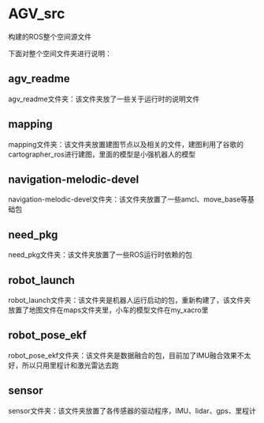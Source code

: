 # AGV_src
构建的ROS整个空间源文件

下面对整个空间文件夹进行说明：
## agv_readme
agv_readme文件夹：该文件夹放了一些关于运行时的说明文件

## mapping
mapping文件夹：该文件夹放置建图节点以及相关的文件，建图利用了谷歌的cartographer_ros进行建图，里面的模型是小强机器人的模型

## navigation-melodic-devel
navigation-melodic-devel文件夹：该文件夹放置了一些amcl、move_base等基础包

## need_pkg
need_pkg文件夹：该文件夹放置了一些ROS运行时依赖的包

## robot_launch
robot_launch文件夹：该文件夹是机器人运行启动的包，重新构建了，该文件夹放置了地图文件在maps文件夹里，小车的模型文件在my_xacro里

## robot_pose_ekf
robot_pose_ekf文件夹：该文件夹是数据融合的包，目前加了IMU融合效果不太好，所以只用里程计和激光雷达去跑

## sensor
sensor文件夹：该文件夹放置了各传感器的驱动程序，IMU、lidar、gps、里程计

